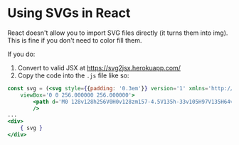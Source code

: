 # Using SVGs in React

React doesn't allow you to import SVG files directly (it turns them into img). This is fine if you don't need to color fill them.

If you do:

1. Convert to valid JSX at https://svg2jsx.herokuapp.com/
2. Copy the code into the `.js` file like so:

```jsx
const svg = (<svg style={{padding: '0.3em'}} version='1' xmlns='http://www.w3.org/2000/svg'
    viewBox='0 0 256.000000 256.000000'>
        <path d='M0 128v128h256V0H0v128zm157-4.5V135h-33v105H97V135H64v-23h93v11.5zm65-10.1c4.1.8 8.7 1.9 10.3 2.5l2.7 1.1v12.5c0 6.9-.2 12.5-.4 12.5s-2.3-1.1-4.7-2.4c-9-5.1-23.4-7-32.2-4.4-2.1.6-5.2 2.5-6.8 4.1-2.4 2.3-2.9 3.7-2.9 7.4 0 4 .5 5.1 3.8 8.2 2.1 2 9.9 6.6 17.5 10.4 16 7.9 24.1 14.6 27.8 22.9 3.3 7.4 3.4 23 .2 30-3 6.6-9.6 13.3-16.1 16.4-13.8 6.5-36.3 7.1-53.9 1.3l-6.3-2.1V206l5 3.6c6.5 4.7 14.9 7.6 23.7 8.2 8.8.6 15.3-1 19.3-4.8 2.5-2.3 3-3.6 3-7.4 0-7.3-4.2-11.1-21.4-19.5-15.2-7.5-20-10.9-24.5-17.5-10-14.5-7-36.7 6.4-46.8 11.4-8.7 30.3-11.9 49.5-8.4z'
        />
...
<div>
    { svg }
</div>
```

